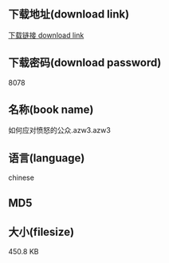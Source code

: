 ## 下载地址(download link)
[下载链接 download link](https://voluble-croquembouche-d321dc.netlify.app/?s=%E5%A6%82%E4%BD%95%E5%BA%94%E5%AF%B9%E6%84%A4%E6%80%92%E7%9A%84%E5%85%AC%E4%BC%97.azw3)

## 下载密码(download password)
8078

## 名称(book name)
如何应对愤怒的公众.azw3.azw3

## 语言(language)
chinese

## MD5


## 大小(filesize)
450.8 KB
